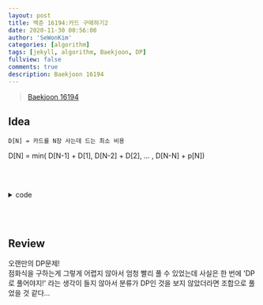 ```yaml
---
layout: post
title: 백준 16194:카드 구매하기2
date: 2020-11-30 00:56:00
author: 'SeWonKim'
categories: [algorithm]
tags: [jekyll, algorithm, Baekjoon, DP]
fullview: false
comments: true
description: Baekjoon 16194
---
```


> [Baekjoon 16194](https://www.acmicpc.net/problem/16194)

## Idea

`D[N] = 카드를 N장 사는데 드는 최소 비용`

D[N] = min( D[N-1] + D[1], D[N-2] + D[2], ... , D[N-N] + p[N])

&nbsp;  
&nbsp;

<details>
    <summary>code</summary>
    <div markdown="1">

    ```java

    import java.io.BufferedReader;
    import java.io.InputStreamReader;
    import java.util.StringTokenizer;

    public class Main {

        public static void main(String[] args) throws Exception{
            BufferedReader br = new BufferedReader(new InputStreamReader(System.in));
            int N = Integer.parseInt(br.readLine());

            StringTokenizer st = new StringTokenizer(br.readLine(), " ");
            int[] p = new int[N+1];
            for (int i = 1; i <= N; i++) {
                p[i] = Integer.parseInt(st.nextToken());
            }

            // D[N] = 카드를 N장 사는데 드는 최소 비용
            // D[N] = min( D[N-1] + D[1], D[N-2] + D[2], ... , D[N-N] + p[N])
            int[] D = new int[N+1];
            D[1] = p[1];
            for (int i = 2; i <= N; i++) {

                int min = Integer.MAX_VALUE;
                for (int j = 1; j <=i; j++) {
                    int tmp = D[i-j] + p[j];
                    min = Math.min(min, tmp);
                }
                D[i] = min;
            }

            System.out.println(D[N]);
        }

    }

    ```

</div>
</details>

&nbsp;  
&nbsp;

## Review

오랜만의 DP문제!  
점화식을 구하는게 그렇게 어렵지 않아서 엄청 빨리 풀 수 있었는데 사실은 한 번에 'DP로 풀어야지!' 라는 생각이 들지 않아서 분류가 DP인 것을 보지 않았더라면 조합으로 풀었을 것 같다...

&nbsp;  
&nbsp;
